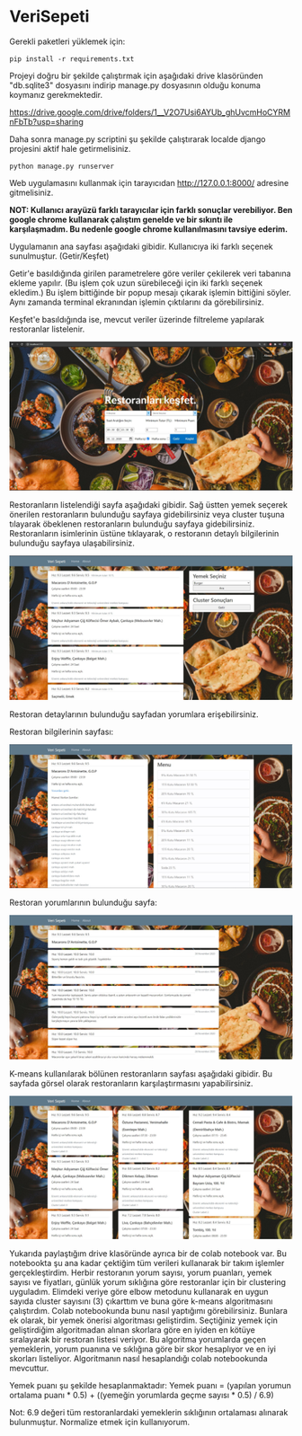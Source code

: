 # VeriSepeti

Gerekli paketleri yüklemek için:

```
pip install -r requirements.txt
```

Projeyi doğru bir şekilde çalıştırmak için aşağıdaki drive klasöründen "db.sqlite3" dosyasını indirip manage.py dosyasının olduğu konuma koymanız gerekmektedir.

https://drive.google.com/drive/folders/1__V2O7Usi6AYUb_ghUvcmHoCYRMnFbTb?usp=sharing

Daha sonra manage.py scriptini şu şekilde çalıştırarak localde django projesini aktif hale getirmelisiniz.

```
python manage.py runserver
```

Web uygulamasını kullanmak için tarayıcıdan http://127.0.0.1:8000/ adresine gitmelisiniz.

**NOT: Kullanıcı arayüzü farklı tarayıcılar için farklı sonuçlar verebiliyor. Ben google chrome kullanarak çalıştım genelde ve bir sıkıntı ile karşılaşmadım. Bu nedenle google chrome kullanılmasını tavsiye ederim.**

Uygulamanın ana sayfası aşağıdaki gibidir. Kullanıcıya iki farklı seçenek sunulmuştur. (Getir/Keşfet)

Getir'e basıldığında girilen parametrelere göre veriler çekilerek veri tabanına ekleme yapılır. (Bu işlem çok uzun sürebileceği için iki farklı seçenek ekledim.) Bu işlem bittiğinde bir popup mesajı çıkarak işlemin bittiğini söyler. Aynı zamanda terminal ekranından işlemin çıktılarını da görebilirsiniz.

Keşfet'e basıldığında ise, mevcut veriler üzerinde filtreleme yapılarak restoranlar listelenir.

![Screenshot](home_page.JPG)


Restoranların listelendiği sayfa aşağıdaki gibidir. Sağ üstten yemek seçerek önerilen restoranların bulunduğu sayfaya gidebilirsiniz veya cluster tuşuna tılayarak öbeklenen restoranların bulunduğu sayfaya gidebilirsiniz. Restoranların isimlerinin üstüne tıklayarak, o restoranın detaylı bilgilerinin bulunduğu sayfaya ulaşabilirsiniz.

![Screenshot](res_list_page.JPG)


Restoran detaylarının bulunduğu sayfadan yorumlara erişebilirsiniz.

Restoran bilgilerinin sayfası:

![Screenshot](res_detail_page.JPG)


Restoran yorumlarının bulunduğu sayfa:

![Screenshot](comments_page.JPG)


K-means kullanılarak bölünen restoranların sayfası aşağıdaki gibidir. Bu sayfada görsel olarak restoranların karşılaştırmasını yapabilirsiniz.

![Screenshot](cluster_page.JPG)


Yukarıda paylaştığım drive klasöründe ayrıca bir de colab notebook var. Bu notebookta şu ana kadar çektiğim tüm verileri kullanarak bir takım işlemler gerçekleştirdim.
Herbir restoranın yorum sayısı, yorum puanları, yemek sayısı ve fiyatları, günlük yorum sıklığına göre restoranlar için bir clustering uyguladım.
Elimdeki veriye göre elbow metodunu kullanarak en uygun sayıda cluster sayısını (3) çıkarttım ve buna göre k-means algoritmasını çalıştırdım. Colab notebookunda bunu nasıl yaptığımı görebilirsiniz.
Bunlara ek olarak, bir yemek önerisi algoritması geliştirdim. Seçtiğiniz yemek için geliştirdiğim algoritmadan alınan skorlara göre en iyiden en kötüye sıralayarak bir restoran listesi veriyor. Bu algoritma yorumlarda geçen yemeklerin, yorum puanına ve sıklığına göre bir skor hesaplıyor ve en iyi skorları listeliyor. Algoritmanın nasıl hesaplandığı colab notebookunda mevcuttur.

Yemek puanı şu şekilde hesaplanmaktadır:
Yemek puanı = (yapılan yorumun ortalama puanı * 0.5) + ((yemeğin yorumlarda geçme sayısı * 0.5) / 6.9)

Not: 6.9 değeri tüm restoranlardaki yemeklerin sıklığının ortalaması alınarak bulunmuştur. Normalize etmek için kullanıyorum.
